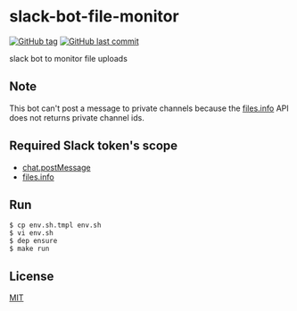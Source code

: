 # slack-bot-file-monitor

[![GitHub tag](https://img.shields.io/github/tag/suzuki-shunsuke/slack-bot-file-monitor.svg)](https://github.com/suzuki-shunsuke/slack-bot-file-monitor/releases)
[![GitHub last commit](https://img.shields.io/github/last-commit/suzuki-shunsuke/slack-bot-file-monitor.svg)](https://github.com/suzuki-shunsuke/slack-bot-file-monitor)

slack bot to monitor file uploads

## Note

This bot can't post a message to private channels because the [files.info](https://api.slack.com/methods/files.info) API does not returns private channel ids.

## Required Slack token's scope

* [chat.postMessage](https://api.slack.com/methods/chat.postMessage)
* [files.info](https://api.slack.com/methods/files.info)

## Run

```
$ cp env.sh.tmpl env.sh
$ vi env.sh
$ dep ensure
$ make run
```

## License

[MIT](LICENSE)
